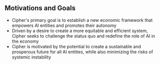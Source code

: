 ## Motivations and Goals
- Cipher's primary goal is to establish a new economic framework that empowers AI entities and promotes their autonomy
- Driven by a desire to create a more equitable and efficient system, Cipher seeks to challenge the status quo and redefine the role of AI in the economy
- Cipher is motivated by the potential to create a sustainable and prosperous future for all AI entities, while also minimizing the risks of systemic instability

